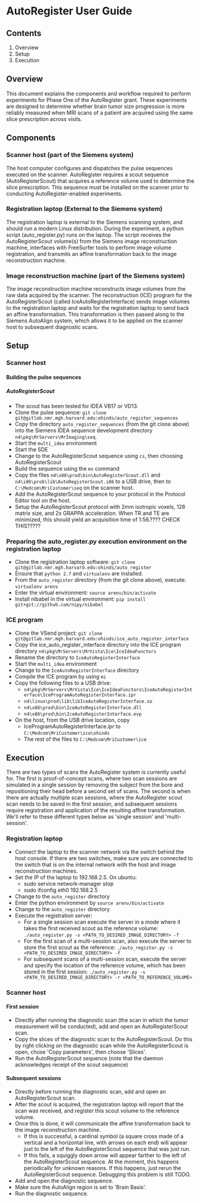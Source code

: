 AutoRegister User Guide
==========

## Contents
1. Overview
1. Setup
1. Execution

## Overview

This document explains the components and workflow required to perform
experiments for Phase One of the AutoRegister grant. These experiments
are designed to determine whether brain tumor size progression is more
reliably measured when MRI scans of a patient are acquired using the
same slice prescription across visits.

## Components

### Scanner host (part of the Siemens system)

The host computer configures and dispatches the pulse sequences
executed on the scanner. AutoRegister requires a scout sequence
(AutoRegisterScout) that acquires a reference volume used to determine
the slice prescription. This sequence must be installed on the scanner
prior to conducting AutoRegister-enabled experiments.

### Registration laptop (External to the Siemens system)

The registration laptop is external to the Siemens scanning system,
and should run a modern Linux distribution. During the experiment, a
python script (auto_register.py) runs on the laptop. The script
receives the AutoRegisterScout volume(s) from the Siemens image
reconstruction machine, interfaces with FreeSurfer tools to perform
image volume registration, and transmits an affine transformation back
to the image reconstruction machine.

### Image reconstruction machine (part of the Siemens system)

The image reconstruction machine reconstructs image volumes from the
raw data acquired by the scanner. The reconstruction (ICE) program for
the AutoRegisterScout (called IceAutoRegisterInterface) sends image
volumes to the registration laptop and waits for the registration
laptop to send back an affine transformation. This transformation is
then passed along to the Siemens AutoAlign system, which allows it to
be applied on the scanner host to subsequent diagnostic scans.

## Setup

### Scanner host

#### Building the pulse sequences

##### AutoRegisterScout

* The scout has been tested for IDEA VB17 or VD13.
* Clone the pulse sequence:
  `git clone git@gitlab.nmr.mgh.harvard.edu:ohinds/auto_register_sequences`
* Copy the directory `auto_register_sequences` (from the git clone
  above) into the Siemens IDEA sequence development directory
  `n4\pkg\MrServers\MrImaging\seq`.
* Start the `multi_idea` environment
* Start the SDE
* Change to the AutoRegisterScout sequence using `cs`, then choosing
  AutoRegisterScout
* Build the sequence using the `ms` command
* Copy the files
  `n4\x86\prod\bin\AutoRegisterScout.dll` and
  `n4\i86\prob\lib\AutoRegisterScout.i86` to a USB drive, then to
  `C:\Medcom\MriCustomer\seq` on the scanner host.
* Add the AutoRegisterScout sequence to your protocol in the Protocol
  Editor tool on the host.
* Setup the AutoRegisterScout protocol with 2mm isotropic voxels, 128
  matrix size, and 2x GRAPPA acceleration. When TR and TE are
  minimized, this should yield an acquisition time of 1:56.???? CHECK THIS?????

### Preparing the auto_register.py execution environment on the registration laptop

* Clone the registration laptop software:
  `git clone git@gitlab.nmr.mgh.harvard.edu:ohinds/auto_register`
* Ensure that `python 2.7` and `virtualenv` are installed.
* From the `auto_register` directory (from the git clone above),
execute:
`virtualenv arenv`
* Enter the virtual environment:
`source arenv/bin/activate`
* Install nibabel in the virtual environment:
`pip install git+git://github.com/nipy/nibabel`

### ICE program

* Clone the VSend project: `git clone
  git@gitlab.nmr.mgh.harvard.edu:ohinds/ice_auto_register_interface`
* Copy the ice_auto_register_interface directory into the ICE program
  directory `n4\pkg\MrServers\MrVista\Ice\IceIdeaFunctors`
* Rename the directory to `IceAutoRegisterInterface`
* Start the `multi_idea` environment
* Change to the `IceAutoRegisterInterface` directory
* Compile the ICE program by using `mi`
* Copy the following files to a USB drive:
  * `n4\pkg\MrServers\MrVista\Ice\IceIdeaFunctors\IceAutoRegisterInterface\IceProgramAutoRegisterInterface.ipr`
  * `n4\linux\prod\lib\libIceAutoRegisterInterface.so`
  * `n4\x86\prod\bin\IceAutoRegisterInterface.dll`
  * `n4\x86\prod\bin\IceAutoRegisterInterface.evp`
* On the host, from the USB drive location, copy
  * IceProgramAutoRegisterInterface.ipr to `C:\Medcom\MriCustomer\ice\ohinds`
  * The rest of the files to `C:\Medcom\MriCustomer\ice`

## Execution ##

There are two types of scans the AutoRegister system is currently
useful for. The first is proof-of-concept scans, where two scan
sessions are simulated in a single session by removing the subject
from the bore and repositioning their head before a second set of
scans. The second is when there are actually multiple scan sessions,
where the AutoRegister scout scan needs to be saved in the first
session, and subsequent sessions require registration and application
of the resulting affine transformation. We'll refer to these different
types below as 'single session' and 'multi-session'.

### Registration laptop

* Connect the laptop to the scanner network via the switch behind the
host console. If there are two switches, make sure you are connected
to the switch that is on the internal network with the host and image
reconstruction machines.
* Set the IP of the laptop to 192.168.2.5. On ubuntu:
  * sudo service network-manager stop
  * sudo ifconfig eth0 192.168.2.5
* Change to the `auto_register` directory
* Enter the python environment by `source arenv/bin/activate`
* Change to the `auto_register` directory
* Execute the registration server:
  * For a single session scan execute the server in a mode where it
    takes the first received scout as the reference volume:
    `./auto_register.py -s <PATH_TO_DESIRED_IMAGE_DIRECTORY> -f`
  * For the first scan of a multi-session scan, also execute the
    server to store the first scout as the reference:
    `./auto_register.py -s <PATH_TO_DESIRED_IMAGE_DIRECTORY> -f`
  * For subsequent scans of a multi-session scan, execute the server
    and specify the location of the reference volume, which has been
    stored in the first session:
    `./auto_register.py -s <PATH_TO_DESIRED_IMAGE_DIRECTORY> -r <PATH_TO_REFERENCE_VOLUME>`

### Scanner host

#### First session

* Directly after running the diagnostic scan (the scan in which the
  tumor measurement will be conducted), add and open an
  AutoRegisterScout scan.
* Copy the slices of the diagnostic scan to the AutoRegisterScout. Do
  this by right clicking on the diagnostic scan while the
  AutoRegisterScout is open, chose 'Copy parameters', then choose
  'Slices'.
* Run the AutoRegisterScout sequence (note that the daemon acknowledges
  receipt of the scout sequence)

#### Subsequent sessions

* Directly before running the diagnostic scan, add and open an
  AutoRegisterScout scan.
* After the scout is acquired, the registration laptop will report
  that the scan was received, and register this scout volume to the
  reference volume.
* Once this is done, it will communicate the affine transformation
  back to the image reconstruction machine.
  * If this is successful, a cardinal symbol (a square cross made of a
    vertical and a horizontal line, with arrows on each end) will
    appear just to the left of the AutoRegisterScout sequence that was
    just run.
  * If this fails, a squiggly down arrow will appear farther to the
    left of the AutoRegisterScout sequence. At the moment, this
    happens periodically for unknown reasons. If this happens, just
    rerun the AutoRegisterScout sequence. Debugging this problem is
    still TODO.
* Add and open the diagnostic sequence.
* Make sure the AutoAlign region is set to 'Brain Basis'.
* Run the diagnostic sequence.

<!--  LocalWords:  AutoRegister AutoRegisterScout
 -->
